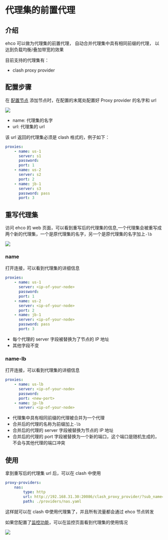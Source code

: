 # 代理集的前置代理

## 介绍

ehco 可以做为代理集的前置代理， 自动合并代理集中具有相同前缀的代理， 以达到负载均衡/叠加带宽的效果

目前支持的代理集有：

-   clash proxy provider

## 配置步骤

在 [配置节点](../node/manage.md) 添加节点时，在配置的末尾处配置好 Proxy provider 的名字和 url

<img src="/assets/node/add-proxy-provider.png">

-   name: 代理集的名字
-   url: 代理集的 url

该 url 返回的代理集必须是 clash 格式的，例子如下：

```yaml
proxies:
    - name: us-1
      server: s1
      password:
      port: 1
    - name: us-2
      server: s2
      port: 2
    - name: jb-1
      server: s3
      password: pass
      port: 3
```

## 重写代理集

访问 ehco 的 web 页面，可以看到重写后的代理集的信息,一个代理集会被重写成两个新的代理集，一个是原代理集的名字，另一个是原代理集的名字加上`-lb`

<img src="/assets/node/proxy-provider.png">

### name

打开连接，可以看到代理集的详细信息

```yaml
proxies:
    - name: us-1
      server: <ip-of-your-node>
      password:
      port: 1
    - name: us-2
      server: <ip-of-your-node>
      port: 2
    - name: jb-1
      server: <ip-of-your-node>
      password: pass
      port: 3
```

-   每个代理的 server 字段被替换为了节点的 IP 地址
-   其他字段不变

### name-lb

打开连接，可以看到代理集的详细信息

```yaml
proxies:
    - name: us-lb
      server: <ip-of-your-node>
      password:
      port: <new-port>
    - name: jp-lb
      server: <ip-of-your-node>
```

-   代理集中具有相同前缀的代理被合并为一个代理
-   合并后的代理的名称为前缀加上`-lb`
-   合并后的代理的 server 字段被替换为节点的 IP 地址
-   合并后的代理的 port 字段被替换为一个新的端口，这个端口是随机生成的，不会与其他代理的端口冲突

## 使用

拿到重写后的代理集 url 后，可以在 clash 中使用

```yaml
proxy-providers:
    nas:
        type: http
        url: http://192.168.31.30:20086/clash_proxy_provider/?sub_name=nas&grouped=true
        path: ./providers/nas.yaml
```

这样就可以在 clash 中使用代理集了，并且所有流量都会通过 ehco 节点转发

如果您配置了[监控功能](../usage/monitor.md)，可以在监控页面看到代理集的使用情况

<img src="/assets/node/proxy-traffic.png">
